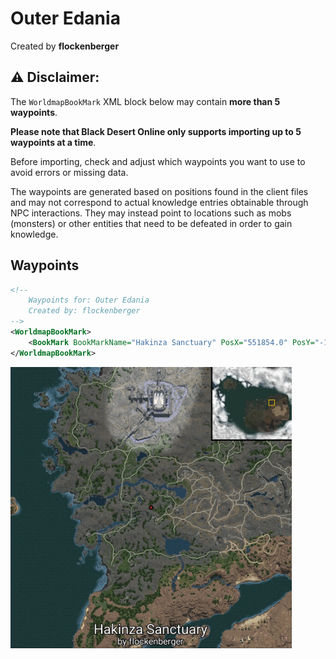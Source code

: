# Outer Edania
Created by **flockenberger**

## ⚠️ Disclaimer:
The `WorldmapBookMark` XML block below may contain **more than 5 waypoints**.

**Please note that Black Desert Online only supports importing up to 5 waypoints at a time**.

Before importing, check and adjust which waypoints you want to use to avoid errors or missing data.

The waypoints are generated based on positions found in the client files and may not correspond to actual knowledge entries obtainable through NPC interactions.
They may instead point to locations such as mobs (monsters) or other entities that need to be defeated in order to gain knowledge.

## Waypoints
```xml
<!--
    Waypoints for: Outer Edania
    Created by: flockenberger
-->
<WorldmapBookMark>
    <BookMark BookMarkName="Hakinza Sanctuary" PosX="551854.0" PosY="-1363.0999755859375" PosZ="484781.0" />
</WorldmapBookMark>
```

<img src="./Outer Edania_Hakinza Sanctuary_Preview.webp" width="450"/> 